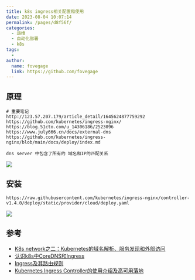```yaml
---
title: k8s ingress相关配置和使用
date: 2023-08-04 10:07:14
permalink: /pages/d8f56f/
categories:
  - 运维
  - 自动化部署
  - k8s
tags:
  - 
author: 
  name: fovegage
  link: https://github.com/fovegage
---
```

## 原理

```
# 重要笔记
http://123.57.207.179/article_detail/1645624877759292
https://github.com/kubernetes/ingress-nginx/
https://blog.51cto.com/u_14306186/2523096
https://www.july666.cn/docs/external-dns
https://github.com/kubernetes/ingress-nginx/blob/main/docs/deploy/index.md

dns server 中包含了所有的 域名和IP的匹配关系
```

![](https://obsidian-foveagge.oss-cn-beijing.aliyuncs.com/blog/zUjY77.png)

## 安装

```
https://raw.githubusercontent.com/kubernetes/ingress-nginx/controller-v1.4.0/deploy/static/provider/cloud/deploy.yaml
```

![](https://obsidian-foveagge.oss-cn-beijing.aliyuncs.com/blog/uDgS8Z.png)

## 参考

- [K8s network之二：Kubernetes的域名解析、服务发现和外部访问](https://marcuseddie.github.io/2021/K8s-Network-Architecture-section-two.html)
- [认识k8s中CoreDNS和Ingress](https://blog.csdn.net/qiaotl/article/details/125769192)
- [Ingress及其路由规则](https://kubernetes.io/zh-cn/docs/concepts/services-networking/ingress/)
- [Kubernetes Ingress Controller的使用介绍及高可用落地](https://cloudnative.to/blog/kubernetes-ingress-controller-deployment-and-ha/)